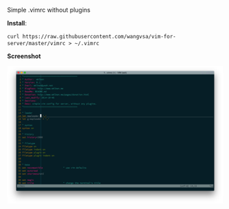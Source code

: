 
Simple .vimrc without plugins



**Install**:

```
curl https://raw.githubusercontent.com/wangvsa/vim-for-server/master/vimrc > ~/.vimrc
```


**Screenshot**

![screenshot](https://raw.githubusercontent.com/wklken/gallery/master/vim/vim-for-server.png)
